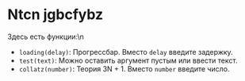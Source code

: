 # Ntcn jgbcfybz

Здесь есть функции:\n
- `loading(delay)`: Прогрессбар. Вместо `delay` введите задержку.
- `test(text)`: Можно оставить аргумент пустым или ввести текст.
- `collatz(number)`: Теория 3N + 1. Вместо `number` введите число.